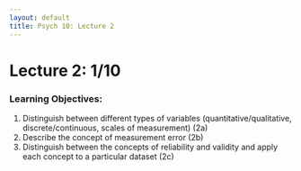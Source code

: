 ```yaml
---
layout: default
title: Psych 10: Lecture 2
---
```

# Lecture 2: 1/10

### Learning Objectives:
1. Distinguish between different types of variables (quantitative/qualitative, discrete/continuous, scales of measurement) (2a)
2. Describe the concept of measurement error (2b)
3. Distinguish between the concepts of reliability and validity and apply each concept to a particular dataset (2c)
